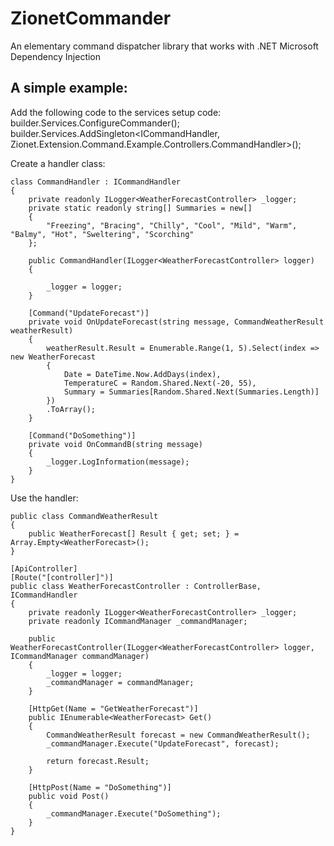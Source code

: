 # ZionetCommander

An elementary command dispatcher library that works with .NET Microsoft Dependency Injection

## A simple example:

Add the following code to the services setup code:
builder.Services.ConfigureCommander();
builder.Services.AddSingleton<ICommandHandler, Zionet.Extension.Command.Example.Controllers.CommandHandler>();


Create a handler class:

    class CommandHandler : ICommandHandler
    {
        private readonly ILogger<WeatherForecastController> _logger;
        private static readonly string[] Summaries = new[]
        {
            "Freezing", "Bracing", "Chilly", "Cool", "Mild", "Warm", "Balmy", "Hot", "Sweltering", "Scorching"
        };

        public CommandHandler(ILogger<WeatherForecastController> logger)
        {

            _logger = logger;
        }

        [Command("UpdateForecast")]
        private void OnUpdateForecast(string message, CommandWeatherResult weatherResult)
        {
            weatherResult.Result = Enumerable.Range(1, 5).Select(index => new WeatherForecast
            {
                Date = DateTime.Now.AddDays(index),
                TemperatureC = Random.Shared.Next(-20, 55),
                Summary = Summaries[Random.Shared.Next(Summaries.Length)]
            })
            .ToArray();
        }

        [Command("DoSomething")]
        private void OnCommandB(string message)
        {
            _logger.LogInformation(message);
        }
    }


Use the handler:

    public class CommandWeatherResult
    {
        public WeatherForecast[] Result { get; set; } = Array.Empty<WeatherForecast>();
    }

    [ApiController]
    [Route("[controller]")]
    public class WeatherForecastController : ControllerBase, ICommandHandler
    {
        private readonly ILogger<WeatherForecastController> _logger;
        private readonly ICommandManager _commandManager;

        public WeatherForecastController(ILogger<WeatherForecastController> logger, ICommandManager commandManager)
        {
            _logger = logger;
            _commandManager = commandManager;
        }

        [HttpGet(Name = "GetWeatherForecast")]
        public IEnumerable<WeatherForecast> Get()
        {
            CommandWeatherResult forecast = new CommandWeatherResult();
            _commandManager.Execute("UpdateForecast", forecast);

            return forecast.Result;
        }

        [HttpPost(Name = "DoSomething")]
        public void Post()
        {
            _commandManager.Execute("DoSomething");
        }
    }
